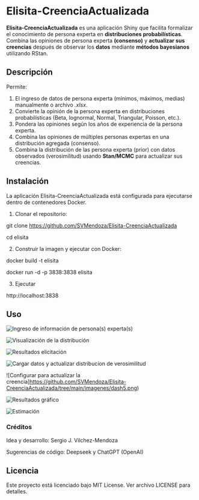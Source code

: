 # Elisita-CreenciaActualizada

**Elisita-CreenciaActualizada** es una aplicación Shiny que facilita formalizar el conocimiento de persona experta en **distribuciones probabilísticas**. Combina las opiniones de persona experta **(consenso)** y **actualizar sus creencias** después de observar los **datos** mediante **métodos bayesianos** utilizando RStan.


## Descripción

Permite:

1. El ingreso de datos de persona experta (mínimos, máximos, medias) manualmente o archivo *.xlsx*.
2. Convierte la opinión de la persona experta en distribuciones probabilísticas (Beta, lognormal, Normal, Triangular, Poisson, etc.).  
3. Pondera las opiniones según los años de experiencia de la persona experta.
4. Combina las opiniones de múltiples personas expertas en una distribución agregada (consenso).  
5. Combina la distribución de las persona experta (prior) con datos observados (verosimilitud) usando **Stan/MCMC** para actualizar sus creencias.  


## Instalación

La aplicación Elisita-CreenciaActualizada está configurada para ejecutarse dentro de contenedores Docker.

1. Clonar el repositorio:

git clone https://github.com/SVMendoza/Elisita-CreenciaActualizada

cd elisita

2. Construir la imagen y ejecutar con Docker:

docker build -t elisita

docker run -d -p 3838:3838 elisita

3. Ejecutar
   
http://localhost:3838


## Uso 

  
![Ingreso de información de persona(s) experta(s)](https://github.com/SVMendoza/Elisita-CreenciaActualizada/tree/main/imagenes/dash1.png)

![Visualización de la distribución](https://github.com/SVMendoza/Elisita-CreenciaActualizada/tree/main/imagenes/dash2.png)

![Resultados elicitación](https://github.com/SVMendoza/Elisita-CreenciaActualizada/tree/main/imagenes/dash3.png)

![Cargar datos y actualizar distribucíon de verosimilitud](https://github.com/SVMendoza/Elisita-CreenciaActualizada/tree/main/imagenesdash4.png)

![Configurar para actualizar la creencia]https://github.com/SVMendoza/Elisita-CreenciaActualizada/tree/main/imagenes/dash5.png)

![Resultados gráfico](https://github.com/SVMendoza/Elisita-CreenciaActualizada/tree/main/imagenes/dash6.png)

![Estimación](https://github.com/SVMendoza/Elisita-CreenciaActualizada/tree/main/imagenes/dash7.png)


### Créditos
Idea y desarrollo: Sergio J. Vilchez-Mendoza

Sugerencias de código: Deepseek y ChatGPT (OpenAI)

## Licencia
Este proyecto está licenciado bajo MIT License. Ver archivo LICENSE para detalles.
